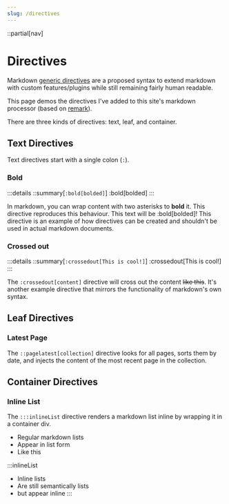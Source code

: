 ```yaml
---
slug: /directives
---
```


::partial[nav]

# Directives

Markdown [generic directives](https://talk.commonmark.org/t/generic-directives-plugins-syntax/444) are a proposed syntax to extend markdown with custom features/plugins while still remaining fairly human readable.

This page demos the directives I've added to this site's markdown processor (based on [remark](https://github.com/remarkjs/remark)).

There are three kinds of directives: text, leaf, and container.

## Text Directives

Text directives start with a single colon (`:`).

### Bold

:::details
::summary[`:bold[bolded]`]
:bold[bolded]
:::

In markdown, you can wrap content with two asterisks to **bold** it. This directive reproduces this behaviour. This text will be :bold[bolded]! This directive is an example of how directives can be created and shouldn't be used in actual markdown documents.

### Crossed out

:::details
::summary[`:crossedout[This is cool!]`]
:crossedout[This is cool!]
:::

The `:crossedout[content]` directive will cross out the content ~~like this~~. It's another example directive that mirrors the functionality of markdown's own syntax.

## Leaf Directives

### Latest Page

The `::pagelatest[collection]` directive looks for all pages, sorts them by date, and injects
the content of the most recent page in the collection.

## Container Directives

### Inline List

The `:::inlineList` directive renders a markdown list inline by wrapping it in a container div.

- Regular markdown lists
- Appear in list form
- Like this

:::inlineList
- Inline lists
- Are still semantically lists
- but appear inline
:::